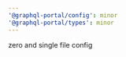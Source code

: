 ```yaml
---
'@graphql-portal/config': minor
'@graphql-portal/types': minor
---
```


zero and single file config
